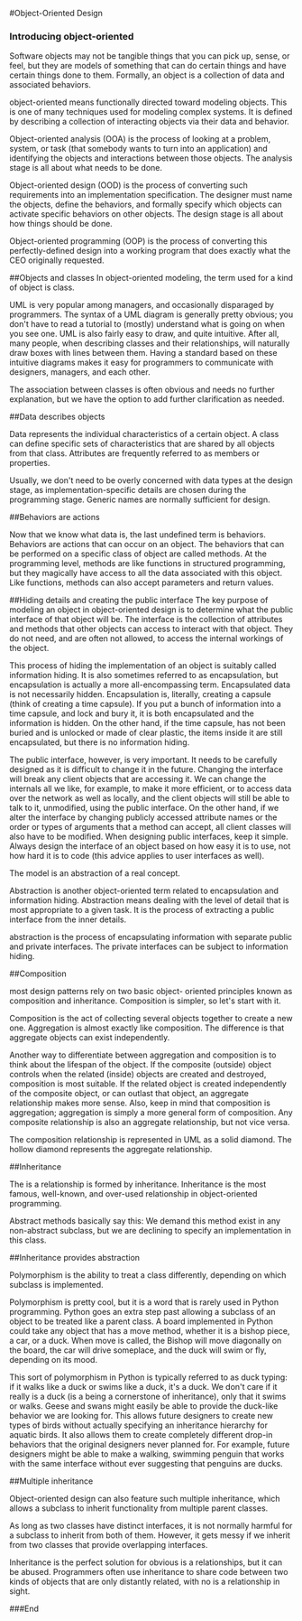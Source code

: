 #Object-Oriented Design

### Introducing object-oriented

Software objects may not be tangible things that you can pick up, sense, or feel, but they are models of something that can do certain things and have certain things done to them. Formally, an object is a collection of data and associated behaviors.

object-oriented means functionally directed toward modeling objects. This is one of many techniques used for modeling complex systems. It is defined by describing a collection of interacting objects via their data and behavior.

Object-oriented analysis (OOA) is the process of looking at a problem, system, or task (that somebody wants to turn into an application) and identifying the objects and interactions between those objects. The analysis stage is all about what needs to be done.

Object-oriented design (OOD) is the process of converting such requirements into an implementation specification. The designer must name the objects, define the behaviors, and formally specify which objects can activate specific behaviors on other objects. The design stage is all about how things should be done.

Object-oriented programming (OOP) is the process of converting this perfectly-defined design into a working program that does exactly what the CEO originally requested.

##Objects and classes
In object-oriented modeling, the term used for a kind of object is class.

UML is very popular among managers, and occasionally disparaged by programmers. The syntax of a UML diagram is generally pretty obvious; you don't have to read a tutorial to (mostly) understand what is going on when you see one. UML is also fairly easy to draw, and quite intuitive. After all, many people, when describing classes and their relationships, will naturally draw boxes with lines between them. Having a standard based on these intuitive diagrams makes it easy for programmers to communicate with designers, managers, and each other.

The association between classes is often obvious and needs no further explanation, but we have the option to add further clarification as needed.

##Data describes objects

Data represents the individual characteristics of a certain object. A class can define specific sets of characteristics that are shared by all objects from that class. Attributes are frequently referred to as members or properties.

Usually, we don't need to be overly concerned with data types at the design stage, as implementation-specific details are chosen during the programming stage. Generic names are normally sufficient for design.

##Behaviors are actions

Now that we know what data is, the last undefined term is behaviors. Behaviors are actions that can occur on an object. The behaviors that can be performed on a specific class of object are called methods. At the programming level, methods are like functions in structured programming, but they magically have access to all the data associated with this object. Like functions, methods can also accept parameters and return values.

##Hiding details and creating the public interface
The key purpose of modeling an object in object-oriented design is to determine what the public interface of that object will be. The interface is the collection of attributes and methods that other objects can access to interact with that object. They do not need, and are often not allowed, to access the internal workings of the object.

This process of hiding the implementation of an object is suitably called information hiding. It is also sometimes referred to as encapsulation, but encapsulation is actually a more all-encompassing term. Encapsulated data is not necessarily hidden. Encapsulation is, literally, creating a capsule (think of creating a time capsule). If you put a bunch of information into a time capsule, and lock and bury it, it is both encapsulated and the information is hidden. On the other hand, if the time capsule, has not been buried and is unlocked or made of clear plastic, the items inside it are still encapsulated, but there is no information hiding.

The public interface, however, is very important. It needs to be carefully designed as it is difficult to change it in the future. Changing the interface will break any client objects that are accessing it. We can change the internals all we like, for example, to make it more efficient, or to access data over the network as well as locally, and the client objects will still be able to talk to it, unmodified, using the public interface. On the other hand, if we alter the interface by changing publicly accessed attribute names or the order or types of arguments that a method can accept, all client classes will also have to be modified. When designing public interfaces, keep it simple. Always design the interface of an object based on how easy it is to use, not how hard it is to code (this advice applies to user interfaces as well).

The model is an abstraction of a real concept.

Abstraction is another object-oriented term related to encapsulation and information hiding. Abstraction means dealing with the level of detail that is most appropriate to a given task. It is the process of extracting a public interface from the inner details.

abstraction is the process of encapsulating information with separate public and private interfaces. The private interfaces can be subject to information hiding.

##Composition

most design patterns rely on two basic object- oriented principles known as composition and inheritance. Composition is simpler, so let's start with it.

Composition is the act of collecting several objects together to create a new one. Aggregation is almost exactly like composition. The difference is that aggregate objects can exist independently.

Another way to differentiate between aggregation and composition is to think about the lifespan of the object. If the composite (outside) object controls when the related (inside) objects are created and destroyed, composition is most suitable. If the related object is created independently of the composite object, or can outlast that object, an aggregate relationship makes more sense. Also, keep in mind that composition is aggregation; aggregation is simply a more general form of composition. Any composite relationship is also an aggregate relationship, but not vice versa.

The composition relationship is represented in UML as a solid diamond. The hollow diamond represents the aggregate relationship.

##Inheritance

The is a relationship is formed by inheritance. Inheritance is the most famous, well-known, and over-used relationship in object-oriented programming.

Abstract methods basically say this: We demand this method exist in any non-abstract subclass, but we are declining to specify an implementation in this class.

##Inheritance provides abstraction

Polymorphism is the ability to treat a class differently, depending on which subclass is implemented.

Polymorphism is pretty cool, but it is a word that is rarely used in Python programming.
Python goes an extra step past allowing a subclass of an object to be treated like a parent
class. A board implemented in Python could take any object that has a move method,
whether it is a bishop piece, a car, or a duck. When move is called, the Bishop will move
diagonally on the board, the car will drive someplace, and the duck will swim or fly,
depending on its mood.

This sort of polymorphism in Python is typically referred to as duck typing: if it walks like a duck or swims like a duck, it's a duck. We don't care if it really is a duck (is a being a cornerstone of inheritance), only that it swims or walks. Geese and swans might easily be able to provide the duck-like behavior we are looking for. This allows future designers to create new types of birds without actually specifying an inheritance hierarchy for aquatic birds. It also allows them to create completely different drop-in behaviors that the original designers never planned for. For example, future designers might be able to make a walking, swimming penguin that works with the same interface without ever suggesting that penguins are ducks.

##Multiple inheritance

Object-oriented design can also feature such multiple inheritance, which allows a subclass to inherit functionality from multiple parent classes.

As long as two classes have distinct interfaces, it is not normally harmful for a subclass to inherit from both of them. However, it gets messy if we inherit from two classes that provide overlapping interfaces.

Inheritance is the perfect solution for obvious is a relationships, but it can be abused. Programmers often use inheritance to share code between two kinds of objects that are only distantly related, with no is a relationship in sight.

###End
